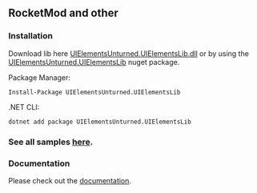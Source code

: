 ## RocketMod and other

### Installation
Download lib here [UIElementsUnturned.UIElementsLib.dll](https://github.com/sunnamed434/UIElementsUnturned/releases) or by using the [UIElementsUnturned.UIElementsLib](https://www.nuget.org/packages/UIElementsUnturned.UIElementsLib/) nuget package.

Package Manager:
````
Install-Package UIElementsUnturned.UIElementsLib
````

.NET CLI:
````
dotnet add package UIElementsUnturned.UIElementsLib
````

### See all samples [here](https://github.com/sunnamed434/UIElementsUnturned/tree/main/Samples/RocketMod).

### Documentation
Please check out the [documentation](https://sunnamed.gitbook.io/uielementsunturned/).
